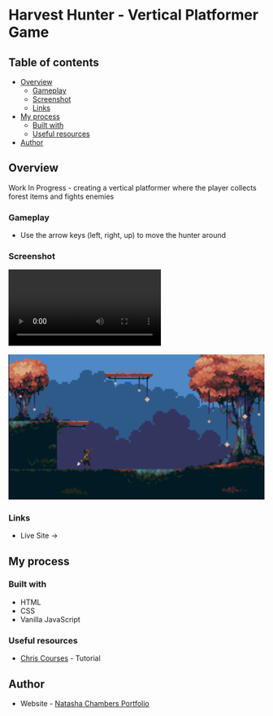 # Harvest Hunter - Vertical Platformer Game

## Table of contents

- [Overview](#overview)
  - [Gameplay](#gameplay)
  - [Screenshot](#screenshot)
  - [Links](#links)
- [My process](#my-process)
  - [Built with](#built-with)
  - [Useful resources](#useful-resources)
- [Author](#author)

## Overview

Work In Progress - creating a vertical platformer where the player collects forest items and fights enemies

### Gameplay

- Use the arrow keys (left, right, up) to move the hunter around

### Screenshot

![](game_play.mp4)

![](game_play.png)


### Links

- Live Site -> 

## My process

### Built with

- HTML 
- CSS
- Vanilla JavaScript

### Useful resources

- [Chris Courses](https://chriscourses.com/) - Tutorial 

## Author

- Website - [Natasha Chambers Portfolio](https://natashaagathachambers.com/)
